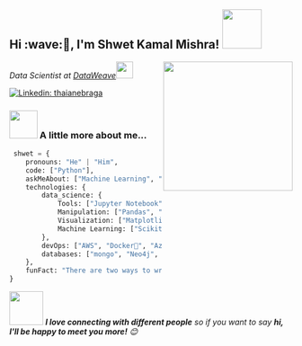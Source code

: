 <h2>Hi :wave:🏻, I'm Shwet Kamal Mishra! <img src="https://media.giphy.com/media/3og0ILTnJjTpHZwyOI/giphy.gif" width="70"></h2>
<img align='right' src="https://media.giphy.com/media/iJK4H5TzYi9TufmYmR/giphy.gif" width="230">
<p><em>Data Scientist at <a href="http://www.dataweave.com">DataWeave</a><img src="https://media.giphy.com/media/WUlplcMpOCEmTGBtBW/giphy.gif" width="30"> 
</em></p>

[![Linkedin: thaianebraga](https://img.shields.io/badge/-shwet-blue?style=flat-square&logo=Linkedin&logoColor=white&link=https://www.linkedin.com/in/shwetkm/)](https://www.linkedin.com/in/shwetkm/)

### <img src="https://media.giphy.com/media/VgCDAzcKvsR6OM0uWg/giphy.gif" width="50"> A little more about me...  

```python
 shwet = {
    pronouns: "He" | "Him",
    code: ["Python"],
    askMeAbout: ["Machine Learning", "NLP", "Knowledge Graphs", "Programming", "Cricket", "Music" ],
    technologies: {
        data_science: {
            Tools: ["Jupyter Notebook","VS Code"],
            Manipulation: ["Pandas", "Numpy","Dask", "Modin"],
            Visualization: ["Matplotlib", "Seaborn", "Plotly", "Bokeh", "Voila"]
            Machine Learning: ["Scikit-Learn", "Spacy", "NLTK", "Pytorch", "FastAI","HuggingFace","Tensorflow"]
        },
        devOps: ["AWS", "Docker🐳", "Azure", "Nginx","Flask"],
        databases: ["mongo", "Neo4j", "Postgres"]
    },
    funFact: "There are two ways to write error-free programs; only the third one works"
}
```

<img src="https://media.giphy.com/media/LnQjpWaON8nhr21vNW/giphy.gif" width="60"> <em><b>I love connecting with different people</b> so if you want to say <b>hi, I'll be happy to meet you more!</b> 😊</em>

